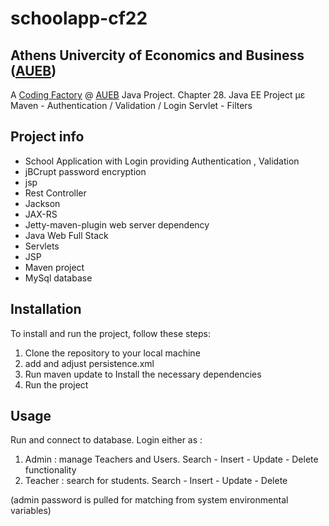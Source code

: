 # schoolapp-cf22

## Athens Univercity of Economics and Business ([AUEB](https://aueb.gr/))
A [Coding Factory](https://codingfactory.aueb.gr/) @ [AUEB](https://aueb.gr/) Java Project. Chapter 28. Java EE Project με Maven - Authentication / Validation / Login Servlet - Filters

## Project info
- School Application with Login providing Authentication , Validation
- jBCrupt password encryption
- jsp
- Rest Controller
- Jackson
- JAX-RS
- Jetty-maven-plugin web server dependency
- Java Web Full Stack
- Servlets
- JSP
- Maven project
- MySql database

## Installation
To install and run the project, follow these steps:
1. Clone the repository to your local machine
2. add and adjust persistence.xml
2. Run maven update to Install the necessary dependencies
3. Run the project

## Usage
Run and connect to database. Login either as : 
1. Admin : manage Teachers and Users. Search - Insert - Update - Delete functionality
2. Teacher : search for students. Search - Insert - Update - Delete

(admin password is pulled for matching from system environmental variables)
